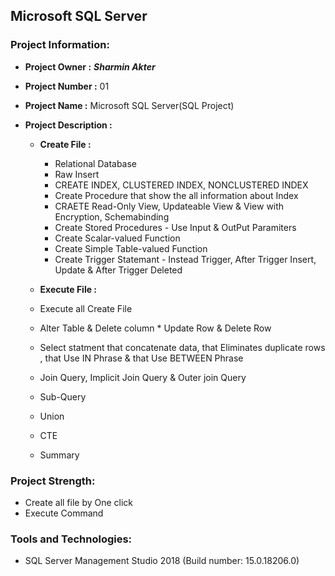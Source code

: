 ## Microsoft SQL Server

### Project Information: 
   * __Project Owner :__  _**Sharmin Akter**_
   * __Project Number :__ 01
   * __Project Name :__ Microsoft SQL Server(SQL Project)
   * __Project Description :__

      * __Create File :__      		
		* Relational Database
		* Raw Insert
		* CREATE INDEX, CLUSTERED INDEX, NONCLUSTERED INDEX
		* Create Procedure that show the all information about Index
		* CRAETE Read-Only View, Updateable View & View with Encryption, Schemabinding
		* Create Stored Procedures - Use Input & OutPut Paramiters
		* Create Scalar-valued Function
		* Create Simple Table-valued Function
		* Create Trigger Statemant - Instead Trigger, After Trigger Insert, Update & After Trigger Deleted
                         
       * __Execute File :__
                
        * Execute all Create File
        * Alter Table & Delete column
	* Update Row & Delete Row
        * Select statment that concatenate data, that Eliminates duplicate rows , that Use IN Phrase & that Use BETWEEN Phrase
        * Join Query, Implicit Join Query & Outer join Query
        * Sub-Query
        * Union
        * CTE
        * Summary
						
### Project Strength: 
   * Create all file by One click
   * Execute Command


### Tools and Technologies:  
  * SQL Server Management Studio 2018 (Build number: 15.0.18206.0)

